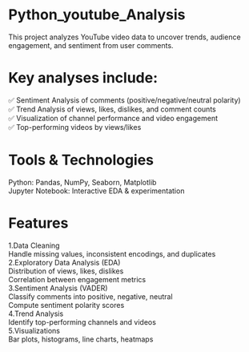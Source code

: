 # Python_youtube_Analysis
This project analyzes YouTube video data to uncover trends, audience engagement, and sentiment from user comments.

# Key analyses include:
✅ Sentiment Analysis of comments (positive/negative/neutral polarity)<br />
✅ Trend Analysis of views, likes, dislikes, and comment counts<br />
✅ Visualization of channel performance and video engagement<br />
✅ Top-performing videos by views/likes<br />

# Tools & Technologies
Python: Pandas, NumPy, Seaborn, Matplotlib<br />
Jupyter Notebook: Interactive EDA & experimentation<br />

# Features
1.Data Cleaning<br />
 Handle missing values, inconsistent encodings, and duplicates<br />
2.Exploratory Data Analysis (EDA)<br />
 Distribution of views, likes, dislikes<br />
 Correlation between engagement metrics<br />
3.Sentiment Analysis (VADER)<br />
 Classify comments into positive, negative, neutral<br />
 Compute sentiment polarity scores<br />
4.Trend Analysis<br />
 Identify top-performing channels and videos<br />
5.Visualizations<br />
 Bar plots, histograms, line charts, heatmaps<br />
